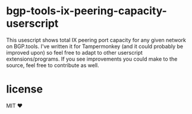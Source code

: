 # bgp-tools-ix-peering-capacity-userscript
This usescript shows total IX peering port capacity for any given network on BGP.tools. I've written it for Tampermonkey (and it could probably be improved upon) so feel free to adapt to other userscript extensions/programs. If you see improvements you could make to the source, feel free to contribute as well.

# license
MIT ❤️
